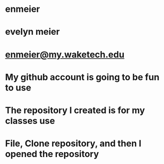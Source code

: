 # enmeier
# evelyn meier
# enmeier@my.waketech.edu
# My github account is going to be fun to use
# The repository I created is for my classes use
# File, Clone repository, and then I opened the repository